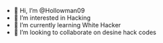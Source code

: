 - 👋 Hi, I’m @Hollowman09
- 👀 I’m interested in Hacking
- 🌱 I’m currently learning White Hacker
- 💞️ I’m looking to collaborate on desine hack codes


<!---
Hollowman09/Hollowman09 is a ✨ special ✨ repository because its `README.md` (this file) appears on your GitHub profile.
You can click the Preview link to take a look at your changes.
--->
